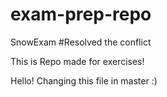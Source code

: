 # exam-prep-repo
SnowExam
#Resolved the conflict

This is 
Repo made for exercises!

Hello! Changing this file in master :)